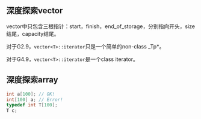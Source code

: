 ## 深度探索vector

vector中只包含三根指针：start，finish，end_of_storage，分别指向开头，size结尾，capacity结尾。 

对于G2.9，`vector<T>::iterator`只是一个简单的non-class _Tp*。

对于G4.9，`vector<T>::iterator`是一个class iterator。

## 深度探索array

```c++
int a[100];	// OK!
int[100] a;	// Error!
typedef int T[100];
T c;		
```

